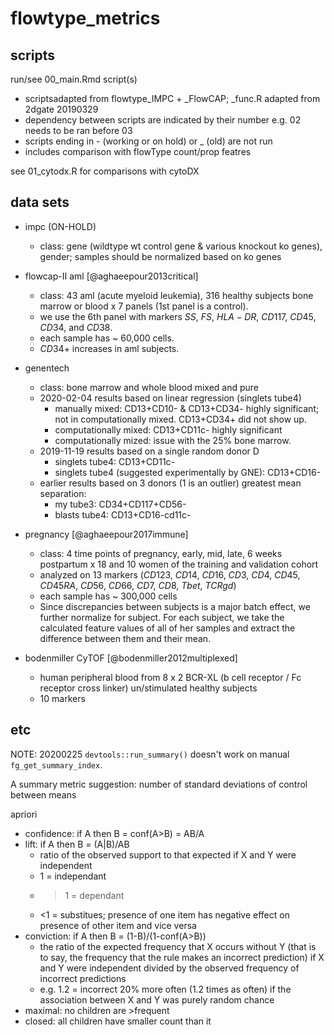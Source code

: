 # flowtype_metrics

## scripts

run/see 00_main.Rmd script(s)
- scriptsadapted from flowtype_IMPC + _FlowCAP; _func.R adapted from 2dgate 20190329
- dependency between scripts are indicated by their number e.g. 02 needs to be ran before 03
- scripts ending in - (working or on hold) or _ (old) are not run
- includes comparison with flowType count/prop featres

see 01_cytodx.R for comparisons with cytoDX

## data sets

- impc (ON-HOLD)
  - class: gene (wildtype wt control gene & various knockout ko genes), gender; 
samples should be normalized based on ko genes

- flowcap-II aml [@aghaeepour2013critical]
  - class: 43 aml (acute myeloid leukemia), 316 healthy subjects bone marrow or blood x 7 panels 
(1st panel is a control).
  - we use the 6th panel with markers $SS$, $FS$, $HLA-DR$, $CD117$, $CD45$, $CD34$, and $CD38$.
  - each sample has ~ 60,000 cells.
  - $CD34+$ increases in aml subjects.

- genentech
  - class: bone marrow and whole blood mixed and pure
  - 2020-02-04 results based on linear regression (singlets tube4)
    - manually mixed: CD13+CD10- & CD13+CD34- highly significant; not in computationally mixed. CD13+CD34+ did not show up.
    - computationally mixed: CD13+CD11c- highly significant
    - computationally mized: issue with the 25% bone marrow.
  - 2019-11-19 results based on a single random donor D
    - singlets tube4: CD13+CD11c-
    - singlets tube4 (suggested experimentally by GNE): CD13+CD16-
  - earlier results based on 3 donors (1 is an outlier) greatest mean separation:
    - my tube3: CD34+CD117+CD56-
    - blasts tube4: CD13+CD16-cd11c-


- pregnancy [@aghaeepour2017immune]
  - class: 4 time points of pregnancy, early, mid, late, 6 weeks postpartum x 18 and 10 women of the training and validation cohort
  - analyzed on 13 markers ($CD123$, $CD14$, $CD16$, $CD3$, $CD4$, $CD45$, $CD45RA$, $CD56$, $CD66$, $CD7$, $CD8$, $Tbet$, $TCRgd$)
  - each sample has ~ 300,000 cells
  - Since discrepancies between subjects is a major batch effect, we further normalize for subject. For each subject, we take the calculated feature values of all of her samples and extract the difference between them and their mean.

- bodenmiller CyTOF [@bodenmiller2012multiplexed]
  - human peripheral blood from 8 x 2 BCR-XL 
(b cell receptor / Fc receptor cross linker) un/stimulated healthy subjects
  - 10 markers


## etc

NOTE: 20200225 `devtools::run_summary()` doesn't work on manual `fg_get_summary_index`.

A summary metric suggestion: number of standard deviations of control between means

apriori
- confidence: if A then B = conf(A>B) = AB/A 
- lift: if A then B = (A|B)/AB
  - ratio of the observed support to that expected if X and Y were independent
  - 1 = independant
  - >1 = dependant
  - <1 = substitues; presence of one item has negative effect on presence of other item and vice versa
- conviction: if A then B = (1-B)/(1-conf(A>B))
  - the ratio of the expected frequency that X occurs without Y (that is to say, the frequency that the rule makes an incorrect prediction) if X and Y were independent divided by the observed frequency of incorrect predictions
  - e.g. 1.2 = incorrect 20% more often (1.2 times as often) if the association between X and Y was purely random chance
- maximal: no children are >frequent
- closed: all children have smaller count than it